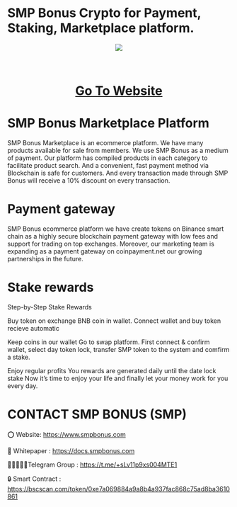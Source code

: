 # SMP Bonus Crypto for Payment, Staking, Marketplace platform.

<div align="center"><img src="https://makecoin.live/wp-content/uploads/2022/12/SMPLOGO300.png)" /><br />
</div>
<div align="center">
  <h1><br />
    <a href="https://www.smpbonus.com/" target="_blank">Go To Website<br />
    </a></h1>
</div>


# SMP Bonus Marketplace Platform

SMP Bonus Marketplace is an ecommerce platform. We have many products available for sale from members. We use SMP Bonus as a medium of payment. Our platform has compiled products in each category to facilitate product search. And a convenient, fast payment method via Blockchain is safe for customers. And every transaction made through SMP Bonus will receive a 10% discount on every transaction.

# Payment gateway
SMP Bonus ecommerce platform we have create tokens on Binance smart chain as a highly secure blockchain payment gateway with low fees and support for trading on top exchanges. Moreover, our marketing team is expanding as a payment gateway on coinpayment.net our growing partnerships in the future.

# Stake rewards
Step-by-Step Stake Rewards

Buy token on exchange BNB coin in wallet. Connect wallet and buy token recieve automatic

Keep coins in our wallet Go to swap platform. First connect & confirm wallet, select day token lock, transfer SMP token to the system and comfirm a stake.

Enjoy regular profits You rewards are generated daily until the date lock stake Now it’s time to enjoy your life and finally let your money work for you every day.

# CONTACT SMP BONUS (SMP)

⭕ Website: https://www.smpbonus.com

📄 Whitepaper : https://docs.smpbonus.com

👨🏿‍🤝‍👨🏿Telegram Group : https://t.me/+sLv11p9xs004MTE1

🔒 Smart Contract : https://bscscan.com/token/0xe7a069884a9a8b4a937fac868c75ad8ba3610861
